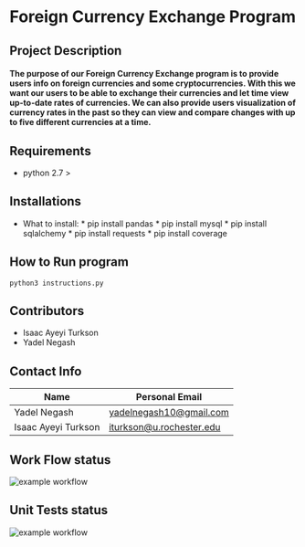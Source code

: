 # Foreign Currency Exchange Program

## Project Description
#### The purpose of our Foreign Currency Exchange program is to provide users info on foreign currencies and some cryptocurrencies. With this we want our users to be able to exchange their currencies and let time view up-to-date rates of currencies.  We can also provide users visualization of currency rates in the past so they can view and compare changes with up to five different currencies at a time.


## Requirements 
   * python 2.7 >

## Installations
   * What to install:
         * pip install pandas
         * pip install mysql
         * pip install sqlalchemy
         * pip install requests
         * pip install coverage
      
      
## How to Run program
    python3 instructions.py
    
## Contributors
* Isaac Ayeyi Turkson
* Yadel Negash

## Contact Info
Name | Personal Email
-----|---------------
Yadel Negash|yadelnegash10@gmail.com
Isaac Ayeyi Turkson | iturkson@u.rochester.edu

## Work Flow status
![example workflow](https://github.com/yadel23/Foreign-Currency-Exchange/actions/workflows/style_checker.yaml/badge.svg)

## Unit Tests status
![example workflow](https://github.com/yadel23/Foreign-Currency-Exchange/actions/workflows/coverage.yaml/badge.svg)